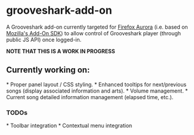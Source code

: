 grooveshark-add-on
==================


A Grooveshark add-on currently targeted for <a href="http://www.mozilla.org/en-US/firefox/aurora/">Firefox Aurora</a> (i.e. based on <a href="https://developer.mozilla.org/en-US/Add-ons">Mozilla's Add-On SDK</a>) to allow control of Grooveshark player (through public JS API) once logged-in.

**NOTE THAT THIS IS A WORK IN PROGRESS**

<h2>Currently working on:</h3>
 * Proper panel layout / CSS styling. 
 * Enhanced tooltips for next/previous songs (display associated information and arts).
 * Volume management.
 * Current song detailed information management (elapsed time, etc.). 
 
<h3>TODOs</h3>
 * Toolbar integration
 * Contextual menu integration
